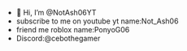 - 👋 Hi, I’m @NotAsh06YT
- subscribe to me on youtube yt name:Not_Ash06
- friend me roblox name:PonyoG06
- Discord:@cebothegamer
